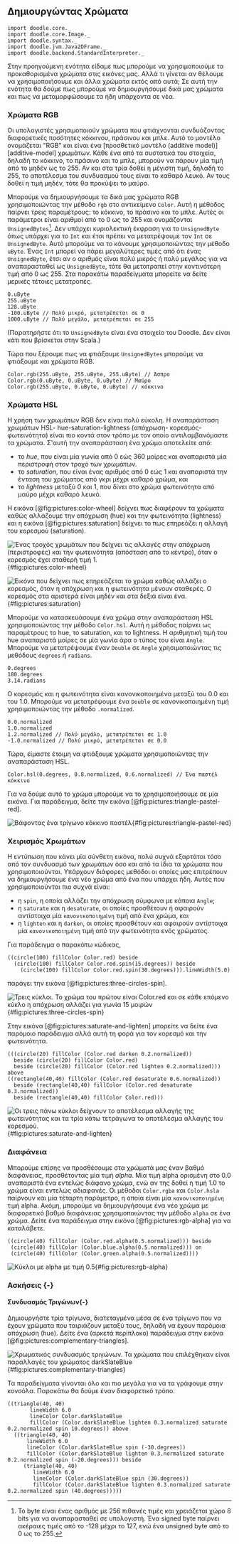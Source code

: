 ## Δημιουργώντας Xρώματα

```tut:invisible
import doodle.core._
import doodle.core.Image._
import doodle.syntax._
import doodle.jvm.Java2DFrame._
import doodle.backend.StandardInterpreter._
```

Στην προηγούμενη ενότητα είδαμε πως μπορούμε να χρησιμοποιούμε τα προκαθορισμένα χρώματα στις εικόνες μας. Αλλά τι γίνεται αν θέλουμε να χρησιμοποιήσουμε και άλλα χρώματα εκτός από αυτά; Σε αυτή την ενότητα θα δούμε πως μπορούμε να δημιουργήσουμε δικά μας χρώματα και πως να μεταμορφώσουμε τα ήδη υπάρχοντα σε νέα.

### Χρώματα RGB

Οι υπολογιστές χρησιμοποιούν χρώματα που φτιάχνονται συνδυάζοντας διαφορετικές ποσότητες κόκκινου, πράσινου και μπλε. Αυτό το μοντέλο ονομάζεται "RGB" και είναι ένα [προσθετικό μοντέλο (additive model)][additive-model] χρωμάτων. Κάθε ένα από τα συστατικά του στοιχεία, δηλαδή το κόκκινο, το πράσινο και το μπλε, μπορούν να πάρουν μία τιμή από το μηδέν ως το 255. Αν και στα τρία δοθεί η μέγιστη τιμή, δηλαδή το 255, το αποτέλεσμα του συνδυασμού τους είναι το καθαρό λευκό. Αν τους δοθεί η τιμή μηδέν, τότε θα προκύψει το μαύρο.

Μπορούμε να δημιουργήσουμε τα δικά μας χρώματα RGB χρησιμοποιώντας την μέθοδο `rgb` στο αντικείμενο `Color`. Αυτή η μέθοδος παίρνει τρεις παραμέτρους: το κόκκινο, το πράσινο και το μπλε. Αυτές οι παράμετροι είναι αριθμοί από το 0 ως το 255 και ονομάζονται `UnsignedBytes`[^byte]. Δεν υπάρχει κυριολεκτική έκφραση για το `UnsignedByte` όπως υπάρχει για το `Int` και έτσι πρέπει να μετατρέψουμε τον `Int` σε `UnsignedByte`. Αυτό μπορούμε να το κάνουμε χρησιμοποιώντας την μέθοδο `uByte`. Ένας `Int` μπορεί να πάρει μεγαλύτερες τιμές από ότι ένας `UnsignedByte`, έτσι αν ο αριθμός είναι πολύ μικρός ή πολύ μεγάλος για να αναπαρασταθεί ως `UnsignedByte`, τότε θα μετατραπεί στην κοντινότερη τιμή από 0 ως 255. Στα παρακάτω παραδείγματα μπορείτε να δείτε μερικές τέτοιες μετατροπές.

```tut:book
0.uByte
255.uByte
128.uByte
-100.uByte // Πολύ μικρό, μετατρέπεται σε 0
1000.uByte // Πολύ μεγάλο, μετατρέπεται σε 255
```

(Παρατηρήστε ότι το `UnsignedByte` είναι ένα στοιχείο του Doodle. Δεν είναι κάτι που βρίσκεται στην Scala.)

Τώρα που ξέρουμε πως να φτιάξουμε `UnsignedBytes` μπορούμε να φτιάξουμε και χρώματα RGB.

```tut:silent:book
Color.rgb(255.uByte, 255.uByte, 255.uByte) // Άσπρο
Color.rgb(0.uByte, 0.uByte, 0.uByte) // Μαύρο
Color.rgb(255.uByte, 0.uByte, 0.uByte) // κόκκινο
```

### Χρώματα HSL

Η χρήση των χρωμάτων RGB δεν είναι πολύ εύκολη. Η αναπαράσταση χρωμάτων HSL- hue-saturation-lightness (απόχρωση- κορεσμός- φωτεινότητα) είναι πιο κοντά στον τρόπο με τον οποίο αντιλαμβανόμαστε τα χρώματα. Σ'αυτή την αναπαράσταση ένα χρώμα αποτελείτε από:

- το *hue*, που είναι μία γωνία από 0 εώς 360 μοίρες και αναπαριστά μία περιστροφή στον τροχό των χρωμάτων.
- το *saturation*, που είναι ένας αριθμός από 0 εώς 1 και αναπαριστά την ένταση του χρώματος από γκρι μέχρι καθαρό χρώμα, και
- το *lightness* μεταξύ 0 και 1, που δίνει στο χρώμα φωτεινότητα από μαύρο μέχρι καθαρό λευκό.

Η εικόνα [@fig:pictures:color-wheel] δείχνει πως διαφέρουν τα χρώματα καθώς αλλάζουμε την απόχρωση (hue) και την φωτεινότητα (lightness) και η εικόνα [@fig:pictures:saturation] δείχνει το πως επηρεάζει η αλλαγή του κορεσμού (saturation).

![Ένας τροχός χρωμάτων που δείχνει τις αλλαγές στην απόχρωση (περιστροφές) και την φωτεινότητα (απόσταση από το κέντρο), όταν ο κορεσμός έχει σταθερή τιμή 1.](src/pages/pictures/color-wheel.pdf+svg){#fig:pictures:color-wheel}

![Εικόνα που δείχνει πως επηρεάζεται το χρώμα καθώς αλλάζει ο κορεσμός, όταν η απόχρωση και η φωτεινότητα μένουν σταθερές. Ο κορεσμός στα αριστερά είναι μηδέν και στα δεξιά είναι ένα.](src/pages/pictures/saturation.pdf+svg){#fig:pictures:saturation}

Μπορούμε να κατασκευάσουμε ένα χρώμα στην αναπαράσταση HSL χρησιμοποιώντας την μέθοδο `Color.hsl`. Αυτή η μέθοδος παίρνει ως παραμέτρους το hue, το saturation, και το lightness. Η αριθμητική τιμή του hue αναπαριστά μοίρες σε μία γωνία άρα ο τύπος του είναι `Angle`. Μπορούμε να μετατρέψουμε έναν `Double` σε `Angle` χρησιμοποιώντας τις μεθόδους `degrees` ή `radians`.

```tut:book
0.degrees
180.degrees
3.14.radians
```

Ο κορεσμός και η φωτεινότητα είναι κανονικοποιημένα μεταξύ του 0.0 και του 1.0. Μπορούμε να μετατρέψουμε ένα `Double` σε κανονικοποιημένη τιμή χρησιμοποιώντας την μέθοδο `.normalized`.

```tut:book
0.0.normalized 
1.0.normalized
1.2.normalized // Πολύ μεγάλο, μετατρέπεται σε 1.0
-1.0.normalized // Πολύ μικρό, μετατρέπεται σε 0.0
```

Τώρα, είμαστε έτοιμη να φτιάξουμε χρώματα χρησιμοποιώντας την αναπαράσταση HSL.

```tut:silent:book
Color.hsl(0.degrees, 0.8.normalized, 0.6.normalized) // Ένα παστέλ κόκκινο
```

Για να δούμε αυτό το χρώμα μπορούμε να το χρησιμοποιήσουμε σε μία εικόνα. Για παράδειγμα, δείτε την εικόνα [@fig:pictures:triangle-pastel-red].

![Βάφοντας ένα τρίγωνο κόκκινο παστέλ](./src/pages/pictures/triangle-pastel-red.pdf+svg){#fig:pictures:triangle-pastel-red}


### Χειρισμός Χρωμάτων

Η εντύπωση που κάνει μία σύνθετη εικόνα, πολύ συχνά εξαρτάται τόσο από τον συνδυασμό των χρωμάτων όσο και από τα ίδια τα χρώματα που χρησιμοποιούνται. Υπάρχουν διάφορες μεθόδοι οι οποίες μας επιτρέπουν να δημιουργήσουμε ένα νέο χρώμα από ένα που υπάρχει ήδη. Αυτές που χρησιμοποιούνται πιο συχνά είναι:

- η `spin`, η οποία αλλάζει την απόχρωση σύμφωνα με κάποια `Angle`;
- η `saturate` και η `desaturate`, οι οποίες προσθέτουν ή αφαιρούν αντίστοιχα μία `κανονικοποιημένη` τιμή από ένα χρώμα, και
- η `lighten` και η `darken`, οι οποίες προσθέτουν και αφαιρούν αντίστοιχα μία `κανονικοποιημένη` τιμή από την φωτεινότητα ενός χρώματος.

Για παράδειγμα ο παρακάτω κώδικας,

```tut:silent:book
((circle(100) fillColor Color.red) beside 
  (circle(100) fillColor Color.red.spin(15.degrees)) beside
    (circle(100) fillColor Color.red.spin(30.degrees))).lineWidth(5.0)
```

παράγει την εικόνα [@fig:pictures:three-circles-spin].

![Τρεις κύκλοι. Το χρώμα του πρώτου είναι Color.red και σε κάθε επόμενο κύκλο η απόχρωση αλλάζει για γωνία 15 μοιρών](./src/pages/pictures/three-circles-spin.pdf+svg){#fig:pictures:three-circles-spin}

Στην εικόνα  [@fig:pictures:saturate-and-lighten] μπορείτε να δείτε ένα παρόμοιο παράδειγμα αλλά αυτή τη φορά για τον κορεσμό και την φωτεινότητα.

```tut:silent:book
(((circle(20) fillColor (Color.red darken 0.2.normalized))
  beside (circle(20) fillColor Color.red)
  beside (circle(20) fillColor (Color.red lighten 0.2.normalized))) above
((rectangle(40,40) fillColor (Color.red desaturate 0.6.normalized)) 
  beside (rectangle(40,40) fillColor (Color.red desaturate 0.3.normalized))
  beside (rectangle(40,40) fillColor Color.red)))
```

![Οι τρεις πάνω κύκλοι δείχνουν το αποτέλεσμα αλλαγής της φωτεινότητας και τα τρία κάτω τετράγωνα το αποτέλεσμα αλλαγής του κορεσμού.](./src/pages/pictures/saturate-and-lighten.pdf+svg){#fig:pictures:saturate-and-lighten}

[^byte]: Το byte είναι ένας αριθμός με 256 πιθανές τιμές και χρειάζεται χώρο 8 bits για να αναπαρασταθεί σε υπολογιστή. Ένα signed byte παίρνει ακέραιες τιμές από το -128 μέχρι το 127, ενώ ένα unsigned byte από το 0 ως το 255.


### Διαφάνεια

Μπορούμε επίσης να προσθέσουμε στα χρώματά μας έναν βαθμό διαφάνειας, προσθέτοντας μία τιμή *alpha*. Μία τιμή alpha ορισμένη στο 0.0 αναπαριστά ένα εντελώς διάφανο χρώμα, ενώ αν της δοθεί η τιμή 1.0 το χρώμα είναι εντελώς αδιαφανές. Οι μέθοδοι `Color.rgba` και `Color.hsla` παίρνουν και μία τέταρτη παράμετρο, η οποία είναι μία `κανονικοποιημένη` τιμή alpha. Ακόμη, μπορούμε να δημιουργήσουμε ένα νέο χρώμα με διαφορετικό βαθμό διαφάνειας χρησιμοποιώντας την μέθοδο `alpha` σε ένα χρώμα. Δείτε ένα παράδειγμα στην εικόνα [@fig:pictures:rgb-alpha] για να καταλάβετε.

```tut:silent:book
((circle(40) fillColor (Color.red.alpha(0.5.normalized))) beside
 (circle(40) fillColor (Color.blue.alpha(0.5.normalized))) on
 (circle(40) fillColor (Color.green.alpha(0.5.normalized))))
```

![Κύκλοι με alpha με τιμή 0.5](./src/pages/pictures/rgb-alpha.pdf+svg){#fig:pictures:rgb-alpha}


### Ασκήσεις {-}

#### Συνδυασμός Τριγώνων{-}

Δημιουργήστε τρία τρίγωνα, διατεταγμένα μέσα σε ένα τρίγωνο που να έχουν χρώματα που ταιριάζουν μεταξύ τους, δηλαδή να έχουν παρόμοια απόχρωση (hue). Δείτε ένα (αρκετά περίπλοκο) παράδειγμα στην εικόνα [@fig:pictures:complementary-triangles].

![Χρωματικός συνδυασμός τριγώνων. Τα χρώματα που επιλέχθηκαν είναι παραλλαγές του χρώματος `darkSlateBlue`](./src/pages/pictures/complementary-triangles.pdf+svg){#fig:pictures:complementary-triangles}

<div class="solution">
Τα παραδείγματα γίνονται όλο και πιο μεγάλα για να τα γράφουμε στην κονσόλα. Παρακάτω θα δούμε έναν διαφορετικό τρόπο.

```tut:book
((triangle(40, 40)
       lineWidth 6.0
       lineColor Color.darkSlateBlue
       fillColor (Color.darkSlateBlue lighten 0.3.normalized saturate 0.2.normalized spin 10.degrees)) above
  ((triangle(40, 40)
      lineWidth 6.0
      lineColor (Color.darkSlateBlue spin (-30.degrees))
      fillColor (Color.darkSlateBlue lighten 0.3.normalized saturate 0.2.normalized spin (-20.degrees))) beside
     (triangle(40, 40)
        lineWidth 6.0
        lineColor (Color.darkSlateBlue spin (30.degrees))
        fillColor (Color.darkSlateBlue lighten 0.3.normalized saturate 0.2.normalized spin (40.degrees)))))
```
</div>
